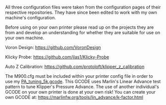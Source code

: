All three configuration files were taken from the configuration pages of their respective repositories.
They have since been edited to work with my own machine's configuration. 

Before using on your own printer please read up on the projects they are from and develop an understanding for whether they are suitable for use on your own machine. 
 
  Voron Design: https://github.com/VoronDesign
  
  Klicky Probe: https://github.com/jlas1/Klicky-Probe
  
  Auto Z Calibration: https://github.com/protoloft/klipper_z_calibration
  
The M900.cfg must be included within your printer config file in order to use my [PA_tuning_5k.gcode](https://github.com/bobbleheed/TestPrint_GCODE/blob/main/PA_tuning_5k.gcode). This GCODE uses Marlin's Linear Advance test pattern to tune Klipper's Pressure Advance. The use of another individual's GCODE on your own printer is done at your own risk! You can create your own GCODE at: https://marlinfw.org/tools/lin_advance/k-factor.html
